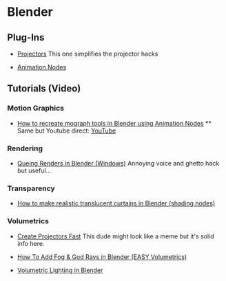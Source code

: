 # Blender #

## Plug-Ins ##
* [Projectors](https://github.com/Ocupe/Projectors)
This one simplifies the projector hacks

* [Animation Nodes](https://github.com/JacquesLucke/animation_nodes)


## Tutorials (Video) ##

### Motion Graphics ###

* [How to recreate mograph tools in Blender using Animation Nodes](https://lesterbanks.com/2020/02/how-to-recreate-mograph-tools-in-blender-with-animation-nodes/)
** Same but Youtube direct: [YouTube](https://www.youtube.com/watch?v=0TVGnTiYhwQ)

### Rendering ###

* [Queing Renders in Blender (Windows)](https://www.youtube.com/watch?v=WBaFvhPhIZw)
Annoying voice and ghetto hack but useful...

### Transparency ###
* [How to make realistic translucent curtains in Blender (shading nodes)](https://www.youtube.com/watch?v=UDx8K-rbt_E)


### Volumetrics ###

* [Create Projectors Fast](https://www.youtube.com/watch?v=adahnQCqmw0)
This dude might look like a meme but it's solid info here.

* [How To Add Fog & God Rays in Blender (EASY Volumetrics)](https://www.youtube.com/watch?v=jYym08606mw)

* [Volumetric Lighting in Blender](https://www.youtube.com/watch?v=AXjE-t6dFZ8)


